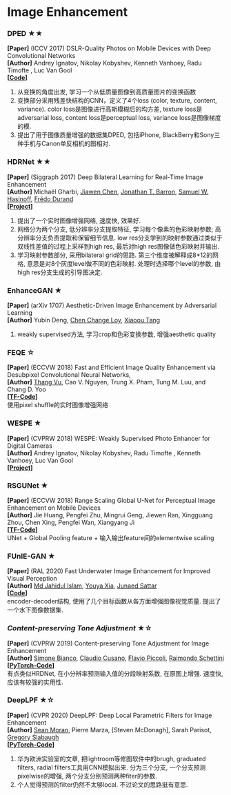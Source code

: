 # Image Enhancement



### DPED ★★
**[Paper]** (ICCV 2017) DSLR-Quality Photos on Mobile Devices with Deep Convolutional Networks <Br>
**[Author]** Andrey Ignatov, Nikolay Kobyshev, Kenneth Vanhoey, Radu Timofte , Luc Van Gool  <Br>
**[[Code](http://people.ee.ethz.ch/~ihnatova/index.html)]**   <Br>
1) 从变换的角度出发, 学习一个从低质量图像到高质量图片的变换函数 
2) 变换部分采用残差快结构的CNN，定义了4个loss (color, texture, content, variance). color loss是图像进行高斯模糊后的均方差, texture loss是adversarial loss, content loss是perceptual loss, variance loss是图像梯度的模.
3) 提出了用于图像质量增强的数据集DPED, 包括iPhone, BlackBerry和Sony三种手机与Canon单反相机的图相对.
 
	
### HDRNet ★★
**[Paper]** (Siggraph 2017) Deep Bilateral Learning for Real-Time Image Enhancement <Br>
**[Author]** 	Michaël Gharbi, [Jiawen Chen](http://people.csail.mit.edu/jiawen/), [Jonathan T. Barron](https://jonbarron.info/),  [Samuel W. Hasinoff](http://people.csail.mit.edu/hasinoff/), [Frédo Durand](http://people.csail.mit.edu/fredo/)  <Br>
**[[Project](https://groups.csail.mit.edu/graphics/hdrnet/)]**<Br>
1) 提出了一个实时图像增强网络, 速度快, 效果好. <Br>
2) 网络分为两个分支, 低分辨率分支提取特征, 学习每个像素的色彩映射参数; 高分辨率分支负责提取和保留细节信息. low res分支学到的映射参数通过类似于双线性差值的过程上采样到high res, 最后对high res图像做色彩映射并输出. <Br>
3) 学习映射参数部分, 采用bilateral grid的思路. 第三个维度被解释成8*12的网格, 意思是对8个灰度level做不同的色彩映射. 处理时选择哪个level的参数, 由high res分支生成的引导图决定. <Br> 
 
### EnhanceGAN ★ 
**[Paper]** (arXiv 1707) Aesthetic-Driven Image Enhancement by Adversarial Learning <Br>
**[Author]** 	Yubin Deng, [Chen Change Loy](http://personal.ie.cuhk.edu.hk/~ccloy/index.html),	[Xiaoou Tang](https://www.ie.cuhk.edu.hk/people/xotang.shtml)  <Br>
1) weakly supervised方法, 学习crop和色彩变换参数, 增强aesthetic quality

### FEQE ☆
**[Paper]** (ECCVW 2018)  Fast and Efficient Image Quality Enhancement via Desubpixel Convolutional Neural Networks, <Br>
**[Author]** [Thang Vu](https://thangvubk.github.io/), Cao V. Nguyen, Trung X. Pham, Tung M. Luu, and Chang D. Yoo  <Br>
**[[TF-Code](https://github.com/thangvubk/FEQE)]**   <Br>
使用pixel shuffle的实时图像增强网络


### WESPE ★
**[Paper]** (CVPRW 2018) WESPE: Weakly Supervised Photo Enhancer for Digital Cameras <Br>
**[Author]** Andrey Ignatov, Nikolay Kobyshev, Radu Timofte , Kenneth Vanhoey, Luc Van Gool  <Br>
**[[Project](http://people.ee.ethz.ch/~ihnatova/index.html)]**   <Br>
	
	
### RSGUNet ★
**[Paper]** (ECCVW 2018) Range Scaling Global U-Net for Perceptual Image Enhancement on Mobile Devices <Br>
**[Author]** Jie Huang, Pengfei Zhu, Mingrui Geng, Jiewen Ran, Xingguang Zhou, Chen Xing, Pengfei Wan, Xiangyang Ji  <Br>
**[[TF-Code](https://github.com/MTlab/rsgunet_image_enhance)]**   <Br>
UNet + Global Pooling feature + 输入输出feature间的elementwise scaling

### FUnIE-GAN ★
**[Paper]** (RAL 2020) Fast Underwater Image Enhancement for Improved Visual Perception <Br>
**[Author]** [Md Jahidul Islam](https://xahidbuffon.github.io/), [Youya Xia](https://www.xiayouya.com/), [Junaed Sattar](https://junaedsattar.cs.umn.edu/)  <Br>
**[[Code](https://github.com/xahidbuffon/FUnIE-GAN)]**   <Br>
encoder-decoder结构, 使用了几个目标函数从各方面增强图像视觉质量. 提出了一个水下图像数据集.
	

### *Content-preserving Tone Adjustment* ★☆
**[Paper]** (CVPRW 2019) Content-preserving Tone Adjustment for Image Enhancement <Br>
**[Author]** [Simone Bianco](http://www.ivl.disco.unimib.it/people/simone-bianco/), [Claudio Cusano](http://www.ivl.disco.unimib.it/people/claudio-cusano/), [Flavio Piccoli](http://www.ivl.disco.unimib.it/people/flavio-piccoli/), [Raimondo Schettini](http://www.ivl.disco.unimib.it/people/raimondo-schettini/)  <Br>
**[[PyTorch-Code](https://github.com/dros1986/content-preserving-tone-adjustment-for-image-enhancement)]**   <Br>
有点类似HRDNet, 在小分辨率预测输入值的分段映射系数, 在原图上增强. 速度快, 应该有较强的实用性.

### DeepLPF ★☆
**[Paper]** (CVPR 2020) DeepLPF: Deep Local Parametric Filters for Image Enhancement <Br>
**[Author]** [Sean Moran](http://www.seanjmoran.com/), Pierre Marza, [Steven McDonagh], Sarah Parisot, [Gregory Slabaugh](http://gregslabaugh.net/)  <Br>
**[[PyTorch-Code](https://github.com/huawei-noah/noah-research/tree/071a49fb8f0975192dcc919a18f9a082093122e6/DeepLPF)]**   <Br>
1) 华为欧洲实验室的文章, 把lightroom等修图软件中的brugh, graduated filters, radial filters工具用CNN模拟出来. 分为三个分支, 一个分支预测pixelwise的增强, 两个分支分别预测两种fiter的参数. 
2) 个人觉得预测的filter仍然不太够local. 不过论文的思路挺有意思.
